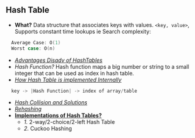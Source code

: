 ## Hash Table
- **What?** Data structure that associates keys with values. `<key, value>`, Supports constant time lookups ie Search complexity:
```c
  Average Case: O(1)
  Worst case: O(n)
```
- _[Advantages Disadv of HashTables](Advantages_Disadv_of_HashTables.md)_
- *Hash Function?* Hash function maps a big number or string to a small integer that can be used as index in hash table.
- *[How Hash Table is implemented Internally](How_HashTable_Implemented_Internally)*
```c
  key -> |Hash Function| -> index of array/table
```
- _[Hash Collision and Solutions](Hash_Collision_And_Solutions.md)_
- *[Rehashing](ReHashing.md)*
- **[Implementations of Hash Tables?](Implementations)** 
  - _1._ 2-way/2-choice/2-left Hash Table
  - _2._ Cuckoo Hashing
